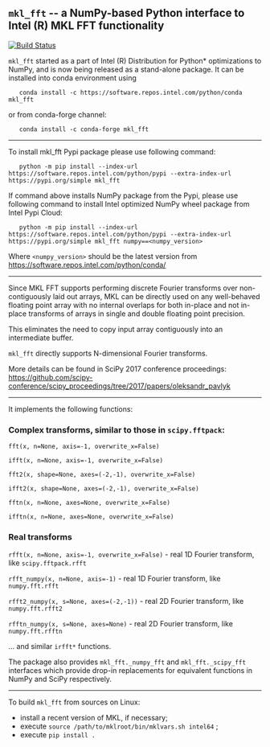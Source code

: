 ## ``mkl_fft`` --  a NumPy-based Python interface to Intel (R) MKL FFT functionality
[![Build Status](https://travis-ci.com/IntelPython/mkl_fft.svg?branch=master)](https://travis-ci.com/IntelPython/mkl_fft)

`mkl_fft` started as a part of Intel (R) Distribution for Python* optimizations to NumPy, and is now being released
as a stand-alone package. It can be installed into conda environment using

```
   conda install -c https://software.repos.intel.com/python/conda mkl_fft
```

or from conda-forge channel:

```
   conda install -c conda-forge mkl_fft
```

---

To install mkl_fft Pypi package please use following command:

```
   python -m pip install --index-url https://software.repos.intel.com/python/pypi --extra-index-url https://pypi.org/simple mkl_fft
```

If command above installs NumPy package from the Pypi, please use following command to install Intel optimized NumPy wheel package from Intel Pypi Cloud:

```
   python -m pip install --index-url https://software.repos.intel.com/python/pypi --extra-index-url https://pypi.org/simple mkl_fft numpy==<numpy_version>
```

Where `<numpy_version>` should be the latest version from https://software.repos.intel.com/python/conda/

---

Since MKL FFT supports performing discrete Fourier transforms over non-contiguously laid out arrays, MKL can be directly
used on any well-behaved floating point array with no internal overlaps for both in-place and not in-place transforms of
arrays in single and double floating point precision.

This eliminates the need to copy input array contiguously into an intermediate buffer.

`mkl_fft` directly supports N-dimensional Fourier transforms.

More details can be found in SciPy 2017 conference proceedings:
     https://github.com/scipy-conference/scipy_proceedings/tree/2017/papers/oleksandr_pavlyk

---

It implements the following functions:

### Complex transforms, similar to those in `scipy.fftpack`:

`fft(x, n=None, axis=-1, overwrite_x=False)`

`ifft(x, n=None, axis=-1, overwrite_x=False)`

`fft2(x, shape=None, axes=(-2,-1), overwrite_x=False)`

`ifft2(x, shape=None, axes=(-2,-1), overwrite_x=False)`

`fftn(x, n=None, axes=None, overwrite_x=False)`

`ifftn(x, n=None, axes=None, overwrite_x=False)`

### Real transforms

`rfft(x, n=None, axis=-1, overwrite_x=False)` - real 1D Fourier transform, like `scipy.fftpack.rfft`

`rfft_numpy(x, n=None, axis=-1)` - real 1D Fourier transform, like `numpy.fft.rfft`

`rfft2_numpy(x, s=None, axes=(-2,-1))` - real 2D Fourier transform, like `numpy.fft.rfft2`

`rfftn_numpy(x, s=None, axes=None)` - real 2D Fourier transform, like `numpy.fft.rfftn`

... and similar `irfft*` functions.


The package also provides `mkl_fft._numpy_fft` and `mkl_fft._scipy_fft` interfaces which provide drop-in replacements for equivalent functions in NumPy and SciPy respectively.

---

To build ``mkl_fft`` from sources on Linux:
  - install a recent version of MKL, if necessary;
  - execute ``source /path/to/mklroot/bin/mklvars.sh intel64`` ;
  - execute ``pip install .``
